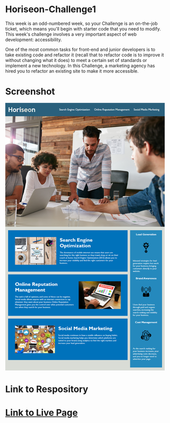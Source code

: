 # Horiseon-Challenge1

This week is an odd-numbered week, so your Challenge is an on-the-job ticket, which means you'll begin with starter code that you need to modify. This week's challenge involves a very important aspect of web development: accessibility.

One of the most common tasks for front-end and junior developers is to take existing code and refactor it (recall that to refactor code is to improve it without changing what it does) to meet a certain set of standards or implement a new technology. In this Challenge, a marketing agency has hired you to refactor an existing site to make it more accessible.

# Screenshot
<img src="./assets/images/01-html-css-git-homework-demo.png">

# Link to Respository
<a href="https://github.com/kaisankyachan/Horiseon-Challenge1" />

# Link to Live Page
<a href="https://kaisankyachan.github.io/Horiseon-Challenge1/" />
